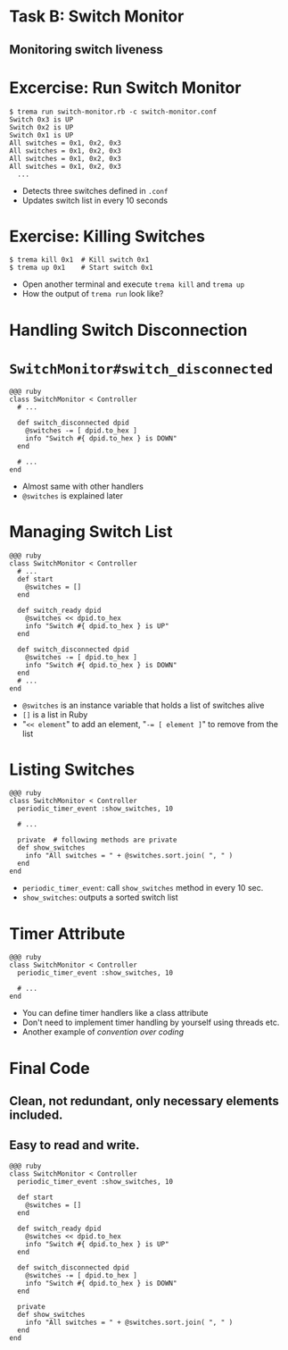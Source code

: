 <!SLIDE small>
# Task B: Switch Monitor #######################################################

## Monitoring switch liveness


<!SLIDE small>
# Excercise: Run Switch Monitor ################################################

	$ trema run switch-monitor.rb -c switch-monitor.conf
	Switch 0x3 is UP
	Switch 0x2 is UP
	Switch 0x1 is UP
	All switches = 0x1, 0x2, 0x3
	All switches = 0x1, 0x2, 0x3
	All switches = 0x1, 0x2, 0x3
	All switches = 0x1, 0x2, 0x3
	  ...

* Detects three switches defined in `.conf`
* Updates switch list in every 10 seconds


<!SLIDE small>
# Exercise: Killing Switches ###################################################

	$ trema kill 0x1  # Kill switch 0x1
	$ trema up 0x1    # Start switch 0x1

* Open another terminal and execute `trema kill` and `trema up`
* How the output of `trema run` look like?


<!SLIDE small>
# Handling Switch Disconnection ################################################


<!SLIDE small>
# `SwitchMonitor#switch_disconnected` ##########################################

	@@@ ruby
	class SwitchMonitor < Controller
	  # ...	
	
	  def switch_disconnected dpid
	    @switches -= [ dpid.to_hex ]
	    info "Switch #{ dpid.to_hex } is DOWN"
	  end

	  # ...	
	end

* Almost same with other handlers
* `@switches` is explained later


<!SLIDE smaller>
# Managing Switch List #########################################################

	@@@ ruby
	class SwitchMonitor < Controller
	  # ...
	  def start
	    @switches = []
	  end
	
	  def switch_ready dpid
	    @switches << dpid.to_hex
	    info "Switch #{ dpid.to_hex } is UP"
	  end
	
	  def switch_disconnected dpid
	    @switches -= [ dpid.to_hex ]
	    info "Switch #{ dpid.to_hex } is DOWN"
	  end
	  # ...
	end

* `@switches` is an instance variable that holds a list of switches alive
* `[]` is a list in Ruby
* "`<< element`" to add an element, "`-= [ element ]`" to remove from the list


<!SLIDE smaller>
# Listing Switches #############################################################

	@@@ ruby
	class SwitchMonitor < Controller
	  periodic_timer_event :show_switches, 10
	
	  # ...
	      
	  private  # following methods are private
	  def show_switches
	    info "All switches = " + @switches.sort.join( ", " )
	  end
	end

* `periodic_timer_event`: call `show_switches` method in every 10 sec.
* `show_switches`: outputs a sorted switch list


<!SLIDE smaller>
# Timer Attribute ##############################################################

	@@@ ruby
	class SwitchMonitor < Controller
	  periodic_timer_event :show_switches, 10
	
	  # ...
	end

* You can define timer handlers like a class attribute
* Don't need to implement timer handling by yourself using threads etc.
* Another example of <i>convention over coding</i>


<!SLIDE smaller>
# Final Code ###################################################################

## Clean, not redundant, only necessary elements included.
## Easy to read and write.

	@@@ ruby
	class SwitchMonitor < Controller
	  periodic_timer_event :show_switches, 10
	
	  def start
	    @switches = []
	  end
	
	  def switch_ready dpid
	    @switches << dpid.to_hex
	    info "Switch #{ dpid.to_hex } is UP"
	  end
	
	  def switch_disconnected dpid
	    @switches -= [ dpid.to_hex ]
	    info "Switch #{ dpid.to_hex } is DOWN"
	  end
	
	  private
	  def show_switches
	    info "All switches = " + @switches.sort.join( ", " )
	  end
	end
